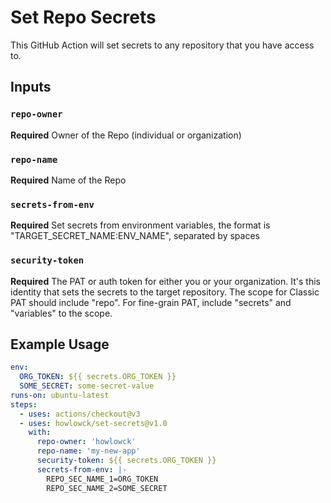 # Set Repo Secrets

This GitHub Action will set secrets to any repository that you have access to.

## Inputs

### `repo-owner`

**Required** Owner of the Repo (individual or organization)

### `repo-name`

**Required** Name of the Repo

### `secrets-from-env`

**Required** Set secrets from environment variables, the format is "TARGET_SECRET_NAME:ENV_NAME", separated by spaces

### `security-token`

**Required** The PAT or auth token for either you or your organization. It's this identity that sets the secrets to the target repository. The scope for Classic PAT should include "repo". For fine-grain PAT, include "secrets" and "variables" to the scope.

## Example Usage

```yaml
env:
  ORG_TOKEN: ${{ secrets.ORG_TOKEN }}
  SOME_SECRET: some-secret-value
runs-on: ubuntu-latest
steps:
  - uses: actions/checkout@v3
  - uses: howlowck/set-secrets@v1.0
    with:
      repo-owner: 'howlowck'
      repo-name: 'my-new-app'
      security-token: ${{ secrets.ORG_TOKEN }}
      secrets-from-env: |-
        REPO_SEC_NAME_1=ORG_TOKEN
        REPO_SEC_NAME_2=SOME_SECRET
```
